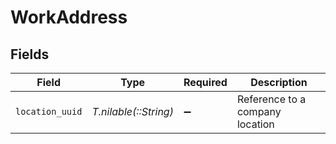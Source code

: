 # WorkAddress


## Fields

| Field                           | Type                            | Required                        | Description                     |
| ------------------------------- | ------------------------------- | ------------------------------- | ------------------------------- |
| `location_uuid`                 | *T.nilable(::String)*           | :heavy_minus_sign:              | Reference to a company location |